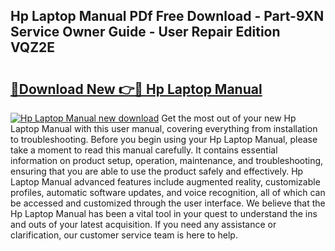 ## Hp Laptop Manual PDf Free Download - Part-9XN Service Owner Guide - User Repair Edition VQZ2E

# <h2><a href="http://bc21322.oget.top/?id=Hp+Laptop+Manual">🔗Download New 👉🔴 Hp Laptop Manual</a></h2>

[![Hp Laptop Manual new download](https://i.imgur.com/5g1atiW.png)](http://bc21322.oget.top/?id=Hp+Laptop+Manual)
Get the most out of your new Hp Laptop Manual with this user manual, covering everything from installation to troubleshooting. Before you begin using your Hp Laptop Manual, please take a moment to read this manual carefully. It contains essential information on product setup, operation, maintenance, and troubleshooting, ensuring that you are able to use the product safely and effectively. Hp Laptop Manual advanced features include augmented reality, customizable profiles, automatic software updates, and voice recognition, all of which can be accessed and customized through the user interface. We believe that the Hp Laptop Manual has been a vital tool in your quest to understand the ins and outs of your latest acquisition. If you need any assistance or clarification, our customer service team is here to help.

